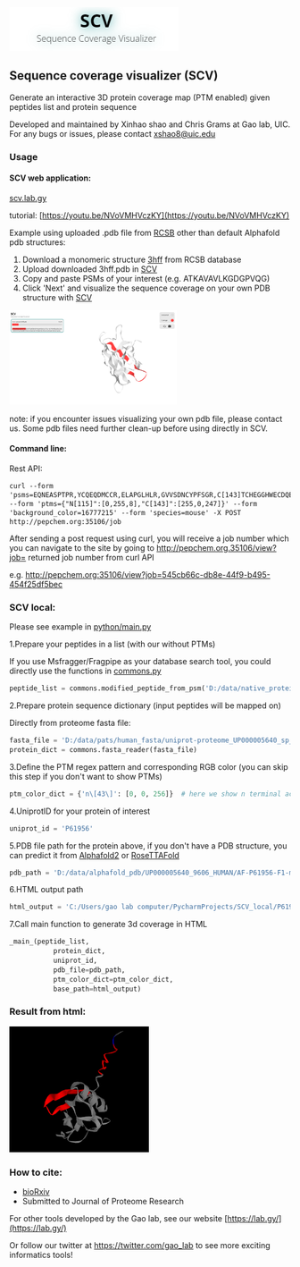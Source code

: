 ![logo](/images/scv_logo.png)

## Sequence coverage visualizer (SCV)
Generate an interactive 3D protein coverage map (PTM enabled) given peptides list and protein sequence

Developed and maintained by Xinhao shao and Chris Grams at Gao lab, UIC. For any bugs or issues, please contact xshao8@uic.edu

### Usage

#### SCV web application:
[scv.lab.gy](http://scv.lab.gy/)

tutorial: [https://youtu.be/NVoVMHVczKY](https://youtu.be/NVoVMHVczKY)

Example using uploaded .pdb file from [RCSB](https://www.rcsb.org/) other than default Alphafold pdb structures:

1. Download a monomeric structure [3hff](https://www.rcsb.org/structure/3HFF) from RCSB database 
2. Upload downloaded 3hff.pdb in [SCV](http://scv.lab.gy/)
3. Copy and paste PSMs of your interest (e.g. ATKAVAVLKGDGPVQG)
4. Click 'Next' and visualize the sequence coverage on your own PDB structure with [SCV](http://scv.lab.gy/)
<img src="/images/3hff_pdb_example.png" width="300">
 
note: if you encounter issues visualizing your own pdb file, please contact us. Some pdb files need further clean-up before using directly in SCV.

#### Command line:
Rest API:
```shell script
curl --form 'psms=EQNEASPTPR,YCQEQDMCCR,ELAPGLHLR,GVVSDNCYPFSGR,C[143]TCHEGGHWECDQEPCLVDPDMIK,GRADECALPYLGATCYCDLFCN[115]R,GTNECDIETFVLGVWGR,EQNEASPTPR,GNYGWQAGN[115]HSAFWGMTLDEGIR,CPNGQVDSNDIYQVTPAYR,DLSWQVRSLLLDHNR,CNCALRPLCTWLR,RPGSRNRPGYGTGYF,RPDGDAASQPRTPILLLR,QSLRQELYVQDYASIDWPAQR,GTNGSQIWDTSFAIQALLEAGAHHR,ETLNQGLDFCRRKQR,SYFTDLPKAQTAHEGALN[115]GVTFYAK,CDGEANVFSDLHSLRQFTSR,ETFHGLKELAFSYLVWDSK,IKNIYVSDVLNMK' --form 'ptms={"N[115]":[0,255,8],"C[143]":[255,0,247]}' --form 'background_color=16777215' --form 'species=mouse' -X POST http://pepchem.org:35106/job
```
After sending a post request using curl, you will receive a job number which you can navigate to the site by going to http://pepchem.org.35106/view?job= returned job number from curl API

e.g. http://pepchem.org:35106/view?job=545cb66c-db8e-44f9-b495-454f25df5bec


### SCV local:
Please see example in [python/main.py](https://github.com/Gaolaboratory/SCV/tree/master/python/main.py)

1.Prepare your peptides in a list (with our without PTMs)

If you use Msfragger/Fragpipe as your database search tool, you could directly use the functions in [commons.py](http://pepchem.org:35091/blackjack/scv_local/blob/master/commons.py)
```python
peptide_list = commons.modified_peptide_from_psm('D:/data/native_protein_digestion/12072021/control/0240min/psm.tsv')
```

2.Prepare protein sequence dictionary (input peptides will be mapped on)

Directly from proteome fasta file:
```python
fasta_file = 'D:/data/pats/human_fasta/uniprot-proteome_UP000005640_sp_tr.fasta'
protein_dict = commons.fasta_reader(fasta_file)
```

3.Define the PTM regex pattern and corresponding RGB color (you can skip this step if you don't want to show PTMs)
```python
ptm_color_dict = {'n\[43\]': [0, 0, 256]}  # here we show n terminal acetylation in blue
```
4.UniprotID for your protein of interest
```python
uniprot_id = 'P61956'
```

5.PDB file path for the protein above, if you don't have a PDB structure, you can predict it from [Alphafold2](https://github.com/deepmind/alphafold) or [RoseTTAFold](https://robetta.bakerlab.org/)
```python
pdb_path = 'D:/data/alphafold_pdb/UP000005640_9606_HUMAN/AF-P61956-F1-model_v1.pdb'
```

6.HTML output path
```python
html_output = 'C:/Users/gao lab computer/PycharmProjects/SCV_local/P61956_test_ptm.html'
```

7.Call main function to generate 3d coverage in HTML
```python
_main_(peptide_list,
           protein_dict,
           uniprot_id,
           pdb_file=pdb_path,
           ptm_color_dict=ptm_color_dict,
           base_path=html_output)
```
### Result from html:

<img src="/images/example.png" width="250">

### How to cite:
- [bioRxiv](https://www.biorxiv.org/content/10.1101/2022.01.12.476109v1)
- Submitted to Journal of Proteome Research

For other tools developed by the Gao lab, see our website [https://lab.gy/](https://lab.gy/)

Or follow our twitter at https://twitter.com/gao_lab to see more exciting informatics tools!